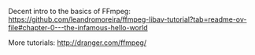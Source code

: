 Decent intro to the basics of FFmpeg: https://github.com/leandromoreira/ffmpeg-libav-tutorial?tab=readme-ov-file#chapter-0---the-infamous-hello-world

More tutorials: http://dranger.com/ffmpeg/